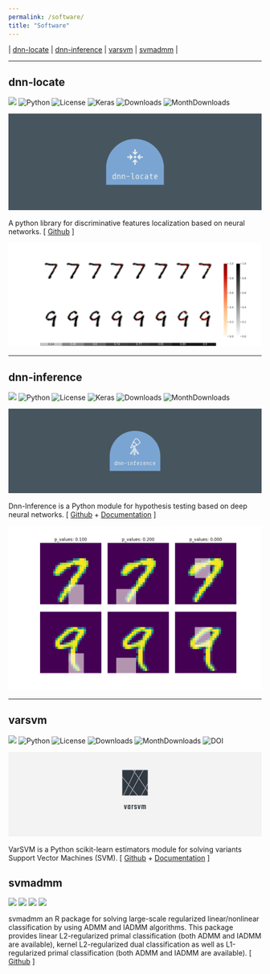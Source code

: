 ```yaml
---
permalink: /software/
title: "Software"
---
```


| [dnn-locate](##--dnn-locate-) | [dnn-inference](##dnn-inference) | [varsvm](##varsvm) | [svmadmm](##svmadmm) |

- - -
## dnn-locate

[![](https://badge.fury.io/py/dnn-locate.svg)](https://pypi.org/project/dnn-locate/)
![Python](https://img.shields.io/badge/python-3-blue.svg)
![License](https://img.shields.io/pypi/l/keras-bert.svg)
![Keras](https://img.shields.io/badge/keras-tf.keras-red.svg)
![Downloads](https://static.pepy.tech/badge/dnn-locate)
![MonthDownloads](https://pepy.tech/badge/dnn-locate/month)

![](/images/software/dnn_loc_logo.png)

A python library for discriminative features localization based on neural networks. [ [Github](https://github.com/statmlben/dnn-locate) ]

![dnn_loc_demo](/images/software/dnn_loc_demo.png)

- - -

## dnn-inference

[![](https://badge.fury.io/py/dnn-inference.svg)](https://pypi.org/project/dnn-inference/)
![Python](https://img.shields.io/badge/python-3-blue.svg)
![License](https://img.shields.io/pypi/l/keras-bert.svg)
![Keras](https://img.shields.io/badge/keras-tf.keras-red.svg)
![Downloads](https://static.pepy.tech/badge/dnn-inference)
![MonthDownloads](https://pepy.tech/badge/dnn-inference/month)

![](/images/software/dnn_inf.png)

Dnn-Inference is a Python module for hypothesis testing based on deep neural networks. [ [Github](https://github.com/statmlben/dnn-inference) + [Documentation](https://dnn-inference.readthedocs.io) ]

![](/images/software/dnn_inf_demo.png)

- - -

## varsvm

[![](https://badge.fury.io/py/varsvm.svg)](https://pypi.org/project/varsvm/)
![Python](https://img.shields.io/badge/python-3-blue.svg)
![License](https://img.shields.io/pypi/l/keras-bert.svg)
![Downloads](https://static.pepy.tech/badge/varsvm)
![MonthDownloads](https://pepy.tech/badge/varsvm/month)
![DOI](https://zenodo.org/badge/DOI/10.5281/zenodo.3830281.svg)

![](/images/software/varsvm_logo.png)

VarSVM is a Python scikit-learn estimators module for solving variants Support Vector Machines (SVM). [ [Github](https://github.com/statmlben/Variant-SVM) + [Documentation](https://variant-svm.readthedocs.io) ]

## svmadmm

[![](https://www.r-pkg.org/badges/version/svmadmm?color=green)](https://cran.r-project.org/package=svmadmm)
[![](http://cranlogs.r-pkg.org/badges/grand-total/svmadmm?color=red)](https://cran.r-project.org/package=svmadmm)
[![](http://cranlogs.r-pkg.org/badges/last-month/svmadmm?color=blue)](https://cran.r-project.org/package=svmadmm)
[![](http://cranlogs.r-pkg.org/badges/last-week/svmadmm?color=green)](https://cran.r-project.org/package=svmadmm)

svmadmm an R package for solving large-scale regularized linear/nonlinear classification by using ADMM and IADMM algorithms. This package provides linear L2-regularized primal classification (both ADMM and IADMM are available), kernel L2-regularized dual classification as well as L1-regularized primal classification (both ADMM and IADMM are available). [ [Github](https://github.com/statmlben/svmadmm) ]
